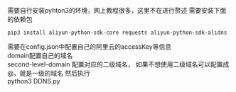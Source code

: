 
需要自行安装pyhton3的环境，网上教程很多，这里不在进行赘述
需要安装下面的依赖包
```
pip3 install aliyun-python-sdk-core requests aliyun-python-sdk-alidns  
```

需要在config.json中配置自己的阿里云的accessKey等信息  
domain配置自己的域名  
second-level-domain 配置对应的二级域名，
如果不想使用二级域名可以配置成@，就是一级的域名
然后执行  
python3 DDNS.py
